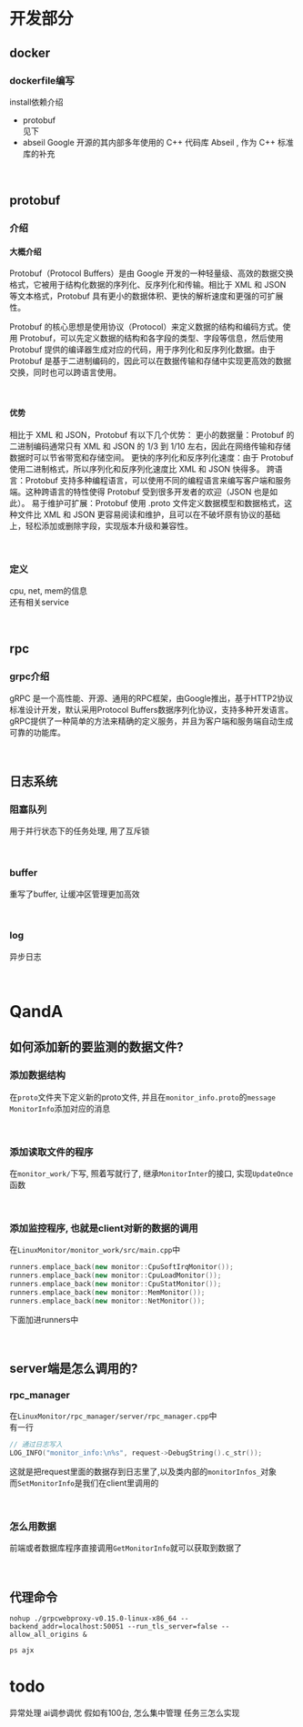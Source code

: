 # 开发部分
## docker
### dockerfile编写
install依赖介绍
- protobuf  
见下
- abseil
Google 开源的其内部多年使用的 C++ 代码库 Abseil , 作为 C++ 标准库的补充  


<br>

## protobuf
### 介绍
#### 大概介绍
Protobuf（Protocol Buffers）是由 Google 开发的一种轻量级、高效的数据交换格式，它被用于结构化数据的序列化、反序列化和传输。相比于 XML 和 JSON 等文本格式，Protobuf 具有更小的数据体积、更快的解析速度和更强的可扩展性。 

Protobuf 的核心思想是使用协议（Protocol）来定义数据的结构和编码方式。使用 Protobuf，可以先定义数据的结构和各字段的类型、字段等信息，然后使用 Protobuf 提供的编译器生成对应的代码，用于序列化和反序列化数据。由于 Protobuf 是基于二进制编码的，因此可以在数据传输和存储中实现更高效的数据交换，同时也可以跨语言使用。 

<br>

#### 优势

相比于 XML 和 JSON，Protobuf 有以下几个优势： 
更小的数据量：Protobuf 的二进制编码通常只有 XML 和 JSON 的 1/3 到 1/10 左右，因此在网络传输和存储数据时可以节省带宽和存储空间。 
更快的序列化和反序列化速度：由于 Protobuf 使用二进制格式，所以序列化和反序列化速度比 XML 和 JSON 快得多。 
跨语言：Protobuf 支持多种编程语言，可以使用不同的编程语言来编写客户端和服务端。这种跨语言的特性使得 Protobuf 受到很多开发者的欢迎（JSON 也是如此）。 
易于维护可扩展：Protobuf 使用 .proto 文件定义数据模型和数据格式，这种文件比 XML 和 JSON 更容易阅读和维护，且可以在不破坏原有协议的基础上，轻松添加或删除字段，实现版本升级和兼容性。 

<br>

### 定义
cpu, net, mem的信息  
还有相关service 

<br>


## rpc
### grpc介绍
gRPC 是一个高性能、开源、通用的RPC框架，由Google推出，基于HTTP2协议标准设计开发，默认采用Protocol Buffers数据序列化协议，支持多种开发语言。gRPC提供了一种简单的方法来精确的定义服务，并且为客户端和服务端自动生成可靠的功能库。


<br>

## 日志系统
### 阻塞队列
用于并行状态下的任务处理, 用了互斥锁  

<br>

### buffer
重写了buffer, 让缓冲区管理更加高效  

<br>

### log
异步日志  


<br>


# QandA
## 如何添加新的要监测的数据文件?
### 添加数据结构
在`proto`文件夹下定义新的proto文件, 并且在`monitor_info.proto`的`message MonitorInfo`添加对应的消息  

<br>

### 添加读取文件的程序
在`monitor_work/`下写, 照着写就行了, 继承`MonitorInter`的接口, 实现`UpdateOnce`函数  

<br>

### 添加监控程序, 也就是client对新的数据的调用  
在`LinuxMonitor/monitor_work/src/main.cpp`中   
```c++
runners.emplace_back(new monitor::CpuSoftIrqMonitor());
runners.emplace_back(new monitor::CpuLoadMonitor());
runners.emplace_back(new monitor::CpuStatMonitor());
runners.emplace_back(new monitor::MemMonitor());
runners.emplace_back(new monitor::NetMonitor());
```
下面加进runners中  

<br>

## server端是怎么调用的?
### rpc_manager
在`LinuxMonitor/rpc_manager/server/rpc_manager.cpp`中  
有一行  
```c++
// 通过日志写入
LOG_INFO("monitor_info:\n%s", request->DebugString().c_str());
```
这就是把request里面的数据存到日志里了,以及类内部的`monitorInfos_`对象   
而`SetMonitorInfo`是我们在client里调用的  

<br>

### 怎么用数据
前端或者数据库程序直接调用`GetMonitorInfo`就可以获取到数据了  

<br>


## 代理命令
```shell
nohup ./grpcwebproxy-v0.15.0-linux-x86_64 --backend_addr=localhost:50051 --run_tls_server=false --allow_all_origins &
```
```
ps ajx
```


# todo
异常处理
ai调参调优
假如有100台, 怎么集中管理
任务三怎么实现